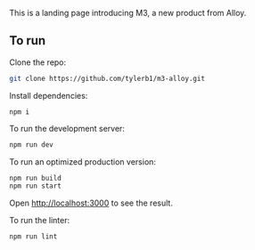 This is a landing page introducing M3, a new product from Alloy.

## To run

Clone the repo:

```bash
git clone https://github.com/tylerb1/m3-alloy.git
```

Install dependencies:

```
npm i
```

To run the development server:

```bash
npm run dev
```

To run an optimized production version:

```bash
npm run build
npm run start
```

Open [http://localhost:3000](http://localhost:3000) to see the result.

To run the linter:

```bash
npm run lint
```
